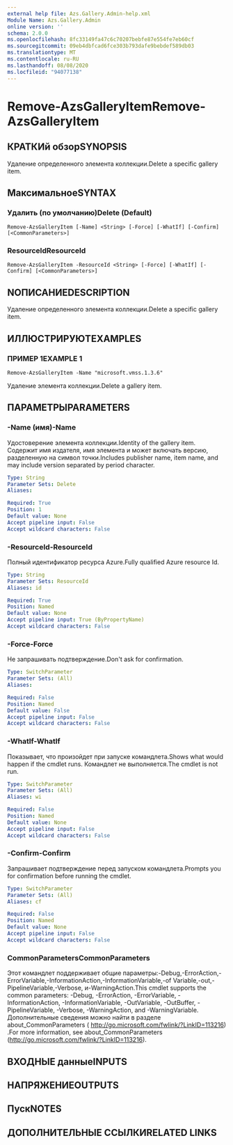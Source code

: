 ```yaml
---
external help file: Azs.Gallery.Admin-help.xml
Module Name: Azs.Gallery.Admin
online version: ''
schema: 2.0.0
ms.openlocfilehash: 8fc33149fa47c6c70207bebfe87e554fe7eb60cf
ms.sourcegitcommit: 09eb4dbfcad6fce303b793dafe9bebdef589db03
ms.translationtype: MT
ms.contentlocale: ru-RU
ms.lasthandoff: 08/08/2020
ms.locfileid: "94077138"
---
```

# <span data-ttu-id="13838-101">Remove-AzsGalleryItem</span><span class="sxs-lookup"><span data-stu-id="13838-101">Remove-AzsGalleryItem</span></span>

## <span data-ttu-id="13838-102">КРАТКИй обзор</span><span class="sxs-lookup"><span data-stu-id="13838-102">SYNOPSIS</span></span>
<span data-ttu-id="13838-103">Удаление определенного элемента коллекции.</span><span class="sxs-lookup"><span data-stu-id="13838-103">Delete a specific gallery item.</span></span>

## <span data-ttu-id="13838-104">Максимальное</span><span class="sxs-lookup"><span data-stu-id="13838-104">SYNTAX</span></span>

### <span data-ttu-id="13838-105">Удалить (по умолчанию)</span><span class="sxs-lookup"><span data-stu-id="13838-105">Delete (Default)</span></span>
```
Remove-AzsGalleryItem [-Name] <String> [-Force] [-WhatIf] [-Confirm] [<CommonParameters>]
```

### <span data-ttu-id="13838-106">ResourceId</span><span class="sxs-lookup"><span data-stu-id="13838-106">ResourceId</span></span>
```
Remove-AzsGalleryItem -ResourceId <String> [-Force] [-WhatIf] [-Confirm] [<CommonParameters>]
```

## <span data-ttu-id="13838-107">NОПИСАНИЕ</span><span class="sxs-lookup"><span data-stu-id="13838-107">DESCRIPTION</span></span>
<span data-ttu-id="13838-108">Удаление определенного элемента коллекции.</span><span class="sxs-lookup"><span data-stu-id="13838-108">Delete a specific gallery item.</span></span>

## <span data-ttu-id="13838-109">ИЛЛЮСТРИРУЮТ</span><span class="sxs-lookup"><span data-stu-id="13838-109">EXAMPLES</span></span>

### <span data-ttu-id="13838-110">ПРИМЕР 1</span><span class="sxs-lookup"><span data-stu-id="13838-110">EXAMPLE 1</span></span>
```
Remove-AzsGalleryItem -Name "microsoft.vmss.1.3.6"
```

<span data-ttu-id="13838-111">Удаление элемента коллекции.</span><span class="sxs-lookup"><span data-stu-id="13838-111">Delete a gallery item.</span></span>

## <span data-ttu-id="13838-112">ПАРАМЕТРЫ</span><span class="sxs-lookup"><span data-stu-id="13838-112">PARAMETERS</span></span>

### <span data-ttu-id="13838-113">-Name (имя)</span><span class="sxs-lookup"><span data-stu-id="13838-113">-Name</span></span>
<span data-ttu-id="13838-114">Удостоверение элемента коллекции.</span><span class="sxs-lookup"><span data-stu-id="13838-114">Identity of the gallery item.</span></span>
<span data-ttu-id="13838-115">Содержит имя издателя, имя элемента и может включать версию, разделенную на символ точки.</span><span class="sxs-lookup"><span data-stu-id="13838-115">Includes publisher name, item name, and may include version separated by period character.</span></span>

```yaml
Type: String
Parameter Sets: Delete
Aliases:

Required: True
Position: 1
Default value: None
Accept pipeline input: False
Accept wildcard characters: False
```

### <span data-ttu-id="13838-116">-ResourceId</span><span class="sxs-lookup"><span data-stu-id="13838-116">-ResourceId</span></span>
<span data-ttu-id="13838-117">Полный идентификатор ресурса Azure.</span><span class="sxs-lookup"><span data-stu-id="13838-117">Fully qualified Azure resource Id.</span></span>

```yaml
Type: String
Parameter Sets: ResourceId
Aliases: id

Required: True
Position: Named
Default value: None
Accept pipeline input: True (ByPropertyName)
Accept wildcard characters: False
```

### <span data-ttu-id="13838-118">-Force</span><span class="sxs-lookup"><span data-stu-id="13838-118">-Force</span></span>
<span data-ttu-id="13838-119">Не запрашивать подтверждение.</span><span class="sxs-lookup"><span data-stu-id="13838-119">Don't ask for confirmation.</span></span>

```yaml
Type: SwitchParameter
Parameter Sets: (All)
Aliases:

Required: False
Position: Named
Default value: False
Accept pipeline input: False
Accept wildcard characters: False
```

### <span data-ttu-id="13838-120">-WhatIf</span><span class="sxs-lookup"><span data-stu-id="13838-120">-WhatIf</span></span>
<span data-ttu-id="13838-121">Показывает, что произойдет при запуске командлета.</span><span class="sxs-lookup"><span data-stu-id="13838-121">Shows what would happen if the cmdlet runs.</span></span>
<span data-ttu-id="13838-122">Командлет не выполняется.</span><span class="sxs-lookup"><span data-stu-id="13838-122">The cmdlet is not run.</span></span>

```yaml
Type: SwitchParameter
Parameter Sets: (All)
Aliases: wi

Required: False
Position: Named
Default value: None
Accept pipeline input: False
Accept wildcard characters: False
```

### <span data-ttu-id="13838-123">-Confirm</span><span class="sxs-lookup"><span data-stu-id="13838-123">-Confirm</span></span>
<span data-ttu-id="13838-124">Запрашивает подтверждение перед запуском командлета.</span><span class="sxs-lookup"><span data-stu-id="13838-124">Prompts you for confirmation before running the cmdlet.</span></span>

```yaml
Type: SwitchParameter
Parameter Sets: (All)
Aliases: cf

Required: False
Position: Named
Default value: None
Accept pipeline input: False
Accept wildcard characters: False
```

### <span data-ttu-id="13838-125">CommonParameters</span><span class="sxs-lookup"><span data-stu-id="13838-125">CommonParameters</span></span>
<span data-ttu-id="13838-126">Этот командлет поддерживает общие параметры:-Debug,-ErrorAction,-ErrorVariable,-InformationAction,-InformationVariable,-of Variable,-out,-PipelineVariable,-Verbose, и-WarningAction.</span><span class="sxs-lookup"><span data-stu-id="13838-126">This cmdlet supports the common parameters: -Debug, -ErrorAction, -ErrorVariable, -InformationAction, -InformationVariable, -OutVariable, -OutBuffer, -PipelineVariable, -Verbose, -WarningAction, and -WarningVariable.</span></span> <span data-ttu-id="13838-127">Дополнительные сведения можно найти в разделе about_CommonParameters ( http://go.microsoft.com/fwlink/?LinkID=113216) .</span><span class="sxs-lookup"><span data-stu-id="13838-127">For more information, see about_CommonParameters (http://go.microsoft.com/fwlink/?LinkID=113216).</span></span>

## <span data-ttu-id="13838-128">ВХОДНЫЕ данные</span><span class="sxs-lookup"><span data-stu-id="13838-128">INPUTS</span></span>

## <span data-ttu-id="13838-129">НАПРЯЖЕНИЕ</span><span class="sxs-lookup"><span data-stu-id="13838-129">OUTPUTS</span></span>

## <span data-ttu-id="13838-130">Пуск</span><span class="sxs-lookup"><span data-stu-id="13838-130">NOTES</span></span>

## <span data-ttu-id="13838-131">ДОПОЛНИТЕЛЬНЫЕ ССЫЛКИ</span><span class="sxs-lookup"><span data-stu-id="13838-131">RELATED LINKS</span></span>
